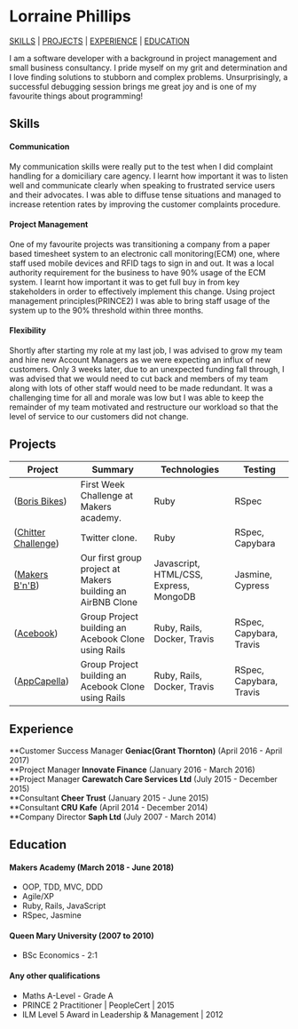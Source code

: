 # Lorraine Phillips
[SKILLS](#skills) | [PROJECTS](#projects) | [EXPERIENCE](#experience) | [EDUCATION](#education)

I am a software developer with a background in project management and small business consultancy. I pride myself on my grit and determination and I love finding solutions to stubborn and complex problems. Unsurprisingly, a successful debugging session brings me great joy and is one of my favourite things about programming! 

## Skills

#### Communication

My communication skills were really put to the test when I did complaint handling for a domiciliary care agency. I learnt how important it was to listen well and communicate clearly when speaking to frustrated service users and their advocates. I was able to diffuse tense situations and managed to increase retention rates by improving the customer complaints procedure.

#### Project Management

One of my favourite projects was transitioning a company from a paper based timesheet system to an electronic call monitoring(ECM) one, where staff used mobile devices and RFID tags to sign in and out. It was a local authority requirement for the business to have 90% usage of the ECM system. I learnt how important it was to get full buy in from key stakeholders in order to effectively implement this change. Using project management principles(PRINCE2) I was able to bring staff usage of the system up to the 90% threshold within three months. 

#### Flexibility

Shortly after starting my role at my last job, I was advised to grow my team and hire new Account Managers as we were expecting an influx of new customers. Only 3 weeks later, due to an unexpected funding fall through, I was advised that we would need to cut back and members of my team along with lots of other staff would need to be made redundant. It was a challenging time for all and morale was low but I was able to keep the remainder of my team motivated and restructure our workload so that the level of service to our customers did not change.

## Projects

| Project       | Summary       | Technologies  | Testing |
| ------------- |---------------| --------------|---------|
|([Boris Bikes](https://github.com/ljcphillips/boris_bikes)) | First Week Challenge at Makers academy. |Ruby | RSpec |
|([Chitter Challenge](https://github.com/ljcphillips/chitter-challenge))|Twitter clone. |Ruby | RSpec, Capybara |
|([Makers B'n'B](https://github.com/zerga9/makersbnb))| Our first group project at Makers building an AirBNB Clone | Javascript, HTML/CSS, Express, MongoDB| Jasmine, Cypress |
|([Acebook](https://github.com/blarvin/TEAM-MALN-ACEBOOK))| Group Project building an Acebook Clone using Rails| Ruby, Rails, Docker, Travis | RSpec, Capybara, Travis |
|([AppCapella](https://github.com/ljcphillips/appcapella))| Group Project building an Acebook Clone using Rails| Ruby, Rails, Docker, Travis | RSpec, Capybara, Travis |

## Experience
**Customer Success Manager **Geniac(Grant Thornton)** (April 2016 - April 2017)  
**Project Manager **Innovate Finance** (January 2016 - March 2016)   
**Project Manager **Carewatch Care Services Ltd** (July 2015 - December 2015)  
**Consultant **Cheer Trust** (January 2015 - June 2015)    
**Consultant **CRU Kafe** (April 2014 - December 2014)    
**Company Director **Saph Ltd** (July 2007 - March 2014)  

## Education

#### Makers Academy (March 2018 - June 2018)

- OOP, TDD, MVC, DDD
- Agile/XP
- Ruby, Rails, JavaScript
- RSpec, Jasmine

#### Queen Mary University (2007 to 2010)

- BSc Economics - 2:1

#### Any other qualifications

- Maths A-Level - Grade A
- PRINCE 2 Practitioner | PeopleCert | 2015
- ILM Level 5 Award in Leadership & Management | 2012



